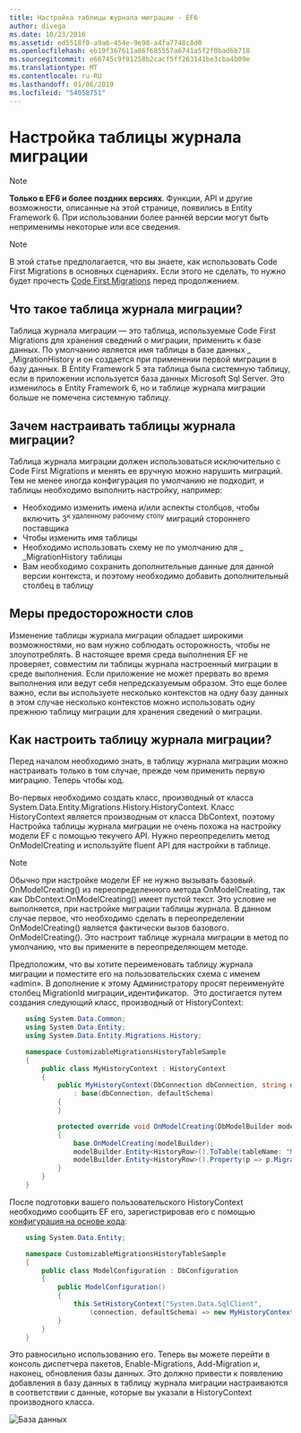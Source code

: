 ```yaml
---
title: Настройка таблицы журнала миграции - EF6
author: divega
ms.date: 10/23/2016
ms.assetid: ed5518f0-a9a6-454e-9e98-a4fa7748c8d0
ms.openlocfilehash: eb19f367611a86f685557a6741a5f2f0bad6b718
ms.sourcegitcommit: e66745c9f91258b2cacf5ff263141be3cba4b09e
ms.translationtype: MT
ms.contentlocale: ru-RU
ms.lasthandoff: 01/06/2019
ms.locfileid: "54058751"
---
```

# <a name="customizing-the-migrations-history-table"></a>Настройка таблицы журнала миграции
> [!NOTE]
> **Только в EF6 и более поздних версиях**. Функции, API и другие возможности, описанные на этой странице, появились в Entity Framework 6. При использовании более ранней версии могут быть неприменимы некоторые или все сведения.

> [!NOTE]
> В этой статье предполагается, что вы знаете, как использовать Code First Migrations в основных сценариях. Если этого не сделать, то нужно будет прочесть [Code First Migrations](~/ef6/modeling/code-first/migrations/index.md) перед продолжением.

## <a name="what-is-migrations-history-table"></a>Что такое таблица журнала миграции?

Таблица журнала миграции — это таблица, используемые Code First Migrations для хранения сведений о миграции, применить к базе данных. По умолчанию является имя таблицы в базе данных \_ \_MigrationHistory и он создается при применении первой миграции в базу данных. В Entity Framework 5 эта таблица была системную таблицу, если в приложении используется база данных Microsoft Sql Server. Это изменилось в Entity Framework 6, но и таблице журнала миграции больше не помечена системную таблицу.

## <a name="why-customize-migrations-history-table"></a>Зачем настраивать таблицы журнала миграции?

Таблица журнала миграции должен использоваться исключительно с Code First Migrations и менять ее вручную можно нарушить миграций. Тем не менее иногда конфигурация по умолчанию не подходит, и таблицы необходимо выполнить настройку, например:

-   Необходимо изменить имена и/или аспекты столбцов, чтобы включить 3<sup>к удаленному рабочему столу</sup> миграций стороннего поставщика
-   Чтобы изменить имя таблицы
-   Необходимо использовать схему не по умолчанию для \_ \_MigrationHistory таблицы
-   Вам необходимо сохранить дополнительные данные для данной версии контекста, и поэтому необходимо добавить дополнительный столбец в таблицу

## <a name="words-of-precaution"></a>Меры предосторожности слов

Изменение таблицы журнала миграции обладает широкими возможностями, но вам нужно соблюдать осторожность, чтобы не злоупотреблять. В настоящее время среда выполнения EF не проверяет, совместим ли таблицы журнала настроенный миграции в среде выполнения. Если приложение не может прервать во время выполнения или ведут себя непредсказуемым образом. Это еще более важно, если вы используете несколько контекстов на одну базу данных в этом случае несколько контекстов можно использовать одну прежнюю таблицу миграции для хранения сведений о миграции.

## <a name="how-to-customize-migrations-history-table"></a>Как настроить таблицу журнала миграции?

Перед началом необходимо знать, в таблицу журнала миграции можно настраивать только в том случае, прежде чем применить первую миграцию. Теперь чтобы код.

Во-первых необходимо создать класс, производный от класса System.Data.Entity.Migrations.History.HistoryContext. Класс HistoryContext является производным от класса DbContext, поэтому Настройка таблицы журнала миграции не очень похожа на настройку модели EF с помощью текучего API. Нужно переопределить метод OnModelCreating и используйте fluent API для настройки в таблице.

>[!NOTE]
> Обычно при настройке модели EF не нужно вызывать базовый. OnModelCreating() из переопределенного метода OnModelCreating, так как DbContext.OnModelCreating() имеет пустой текст. Это условие не выполняется, при настройке миграции таблицы журнала. В данном случае первое, что необходимо сделать в переопределении OnModelCreating() является фактически вызов базового. OnModelCreating(). Это настроит таблице журнала миграции в метод по умолчанию, что вы примените в переопределяющем методе.

Предположим, что вы хотите переименовать таблицу журнала миграции и поместите его на пользовательских схема с именем «admin». В дополнение к этому Администратору просят переименуйте столбец MigrationId миграции\_идентификатор.  Это достигается путем создания следующий класс, производный от HistoryContext:

``` csharp
    using System.Data.Common;
    using System.Data.Entity;
    using System.Data.Entity.Migrations.History;

    namespace CustomizableMigrationsHistoryTableSample
    {
        public class MyHistoryContext : HistoryContext
        {
            public MyHistoryContext(DbConnection dbConnection, string defaultSchema)
                : base(dbConnection, defaultSchema)
            {
            }

            protected override void OnModelCreating(DbModelBuilder modelBuilder)
            {
                base.OnModelCreating(modelBuilder);
                modelBuilder.Entity<HistoryRow>().ToTable(tableName: "MigrationHistory", schemaName: "admin");
                modelBuilder.Entity<HistoryRow>().Property(p => p.MigrationId).HasColumnName("Migration_ID");
            }
        }
    }
```

После подготовки вашего пользовательского HistoryContext необходимо сообщить EF его, зарегистрировав его с помощью [конфигурация на основе кода](https://msdn.com/data/jj680699):

``` csharp
    using System.Data.Entity;

    namespace CustomizableMigrationsHistoryTableSample
    {
        public class ModelConfiguration : DbConfiguration
        {
            public ModelConfiguration()
            {
                this.SetHistoryContext("System.Data.SqlClient",
                    (connection, defaultSchema) => new MyHistoryContext(connection, defaultSchema));
            }
        }
    }
```

Это равносильно использованию его. Теперь вы можете перейти в консоль диспетчера пакетов, Enable-Migrations, Add-Migration и, наконец, обновления базы данных. Это должно привести к появлению добавления в базу данных в таблицу журнала миграции настраиваются в соответствии с данные, которые вы указали в HistoryContext производного класса.

![База данных](~/ef6/media/database.png)
